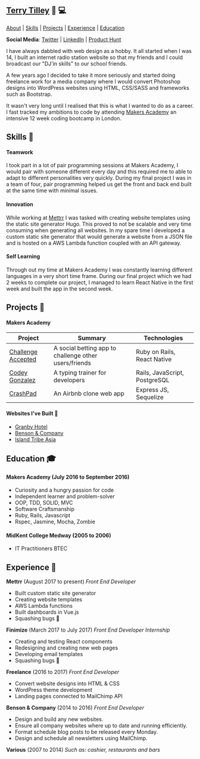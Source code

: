 ## [Terry Tilley](http://terrytilley.com/) 🎨 💻

[About](#about-) | [Skills](#skills-) | [Projects](#projects-) |
[Experience](#experience-) | [Education](#education-)

**Social Media**: [Twitter](https://twitter.com/terrytilley8) | [LinkedIn](https://www.linkedin.com/in/terrytilley/) | [Product Hunt](https://www.producthunt.com/@terrytilley8)

I have always dabbled with web design as a hobby. It all started when I was 14, I built an internet radio station website so that my friends and I could broadcast our "DJ'in skills" to our school friends.

A few years ago I decided to take it more seriously and started doing freelance work for a media company where I would convert Photoshop designs into WordPress websites using HTML, CSS/SASS and frameworks such as Bootstrap.

It wasn't very long until I realised that this is what I wanted to do as a career. I fast tracked my ambitions to code by attending [Makers Academy](http://www.makersacademy.com/) an intensive 12 week coding bootcamp in London.

## Skills 🤹

#### Teamwork

I took part in a lot of pair programming sessions at Makers Academy, I would pair with someone different every day and this required me to able to adapt to different personalities very quickly. During my final project I was in a team of four, pair programming helped us get the front and back end built at the same time with minimal issues.

#### Innovation

While working at [Mettrr](https://www.mettrr.com) I was tasked with creating website templates using the static site generator Hugo. This proved to not be scalable and very time consuming when generating all websites. In my spare time I developed a custom static site generator that would generate a website from a JSON file and is hosted on a AWS Lambda function coupled with an API gateway.

#### Self Learning

Through out my time at Makers Academy I was constantly learning different languages in a very short time frame. During our final project which we had 2 weeks to complete our project, I managed to learn React Native in the first week and built the app in the second week.

## Projects 📝

#### Makers Academy

| Project                                                          | Summary                                               | Technologies                  |
| ---------------------------------------------------------------- | ----------------------------------------------------- | ----------------------------- |
| [Challenge Accepted](https://github.com/challenge-accepted-team) | A social betting app to challenge other users/friends | Ruby on Rails, React Native   |
| [Codey Gonzalez](https://github.com/terrytilley/codey-gonzalez)  | A typing trainer for developers                       | Rails, JavaScript, PostgreSQL |
| [CrashPad](https://github.com/terrytilley/crashpad)              | An Airbnb clone web app                               | Express JS, Sequelize         |

#### Websites I've Built 🔗

- [Granby Hotel](http://hotelingravesend.com/)
- [Benson & Company](http://bensoncompany.co.uk/)
- [Island Tribe Asia](http://islandtribeasia.com/)

## Education 🎓

#### Makers Academy (July 2016 to September 2016)

- Curiosity and a hungry passion for code
- Independent learner and problem-solver
- OOP, TDD, SOLID, MVC
- Software Craftsmanship
- Ruby, Rails, Javascript
- Rspec, Jasmine, Mocha, Zombie

#### MidKent College Medway (2005 to 2006)

- IT Practitioners BTEC

## Experience 💼

**Mettrr** (August 2017 to present)
_Front End Developer_

- Built custom static site generator
- Creating website templates
- AWS Lambda functions
- Built dashboards in Vue.js
- Squashing bugs 🐞

**Finimize** (March 2017 to July 2017)
_Front End Developer Internship_

- Creating and testing React components
- Redesigning and creating new web pages
- Developing email templates
- Squashing bugs 🐞

**Freelance** (2016 to 2017)
_Front End Developer_

- Convert website designs into HTML & CSS
- WordPress theme development
- Landing pages connected to MailChimp API

**Benson & Company** (2014 to 2016)
_Front End Developer_

- Design and build any new websites.
- Ensure all company websites where up to date and running efficiently.
- Format schedule blog posts to be released every Monday.
- Design and schedule all newsletters using MailChimp.

**Various** (2007 to 2014)
_Such as: cashier, restaurants and bars_
